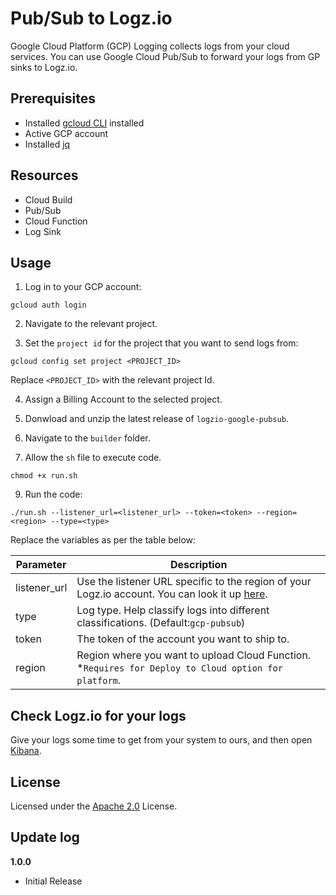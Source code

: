 # Pub/Sub to Logz.io

Google Cloud Platform (GCP) Logging collects logs from your cloud services. You can use Google Cloud Pub/Sub to forward your logs from GP sinks to Logz.io.

## Prerequisites

-   Installed [gcloud CLI](https://cloud.google.com/sdk/docs/install) installed
-   Active GCP account
-   Installed [jq](https://stedolan.github.io/jq/download/)

## Resources

-   Cloud Build
-   Pub/Sub
-   Cloud Function
-   Log Sink

## Usage

1. Log in to your GCP account:

```shell
gcloud auth login
```

2. Navigate to the relevant project.


3. Set the `project id` for the project that you want to send logs from:

```shell
gcloud config set project <PROJECT_ID>
```

Replace `<PROJECT_ID>` with the relevant project Id.

4. Assign a Billing Account to the selected project. 

5. Donwload and unzip the latest release of `logzio-google-pubsub`.

6. Navigate to the `builder` folder.

7. Allow the `sh` file to execute code.

```shell
chmod +x run.sh
```

9. Run the code:

```
./run.sh --listener_url=<listener_url> --token=<token> --region=<region> --type=<type>
```

Replace the variables as per the table below:


| Parameter    | Description                                                                                                                                                   |
| ------------ | ------------------------------------------------------------------------------------------------------------------------------------------------------------- |
| listener_url | Use the listener URL specific to the region of your Logz.io account. You can look it up [here](https://docs.logz.io/user-guide/accounts/account-region.html). |
| type         | Log type. Help classify logs into different classifications. (Default:`gcp-pubsub`)                                                                           |
| token        | The token of the account you want to ship to.                                                                                                                 |
| region       | Region where you want to upload Cloud Function. \*`Requires for Deploy to Cloud option for platform`.                                                         |

## Check Logz.io for your logs

Give your logs some time to get from your system to ours, and then open [Kibana](https://app.logz.io/#/dashboard/kibana).

## License

Licensed under the [Apache 2.0](http://apache.org/licenses/LICENSE-2.0.txt) License.

## Update log

**1.0.0**

-   Initial Release
